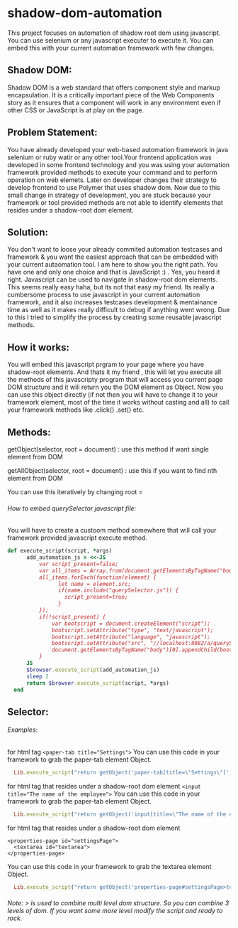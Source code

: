 # shadow-dom-automation
This project focuses on automation of shadow root dom using javascript. You can use selenium or any javascript executer to execute it. You can embed this with your current automation framework with few changes.

## Shadow DOM:
Shadow DOM is a web standard that offers component style and markup encapsulation. It is a critically important piece of the Web Components story as it ensures that a component will work in any environment even if other CSS or JavaScript is at play on the page.

## Problem Statement:
You have already developed your web-based automation framework in java selenium or ruby watir or any other tool.Your frontend application  was developed in some frontend technology and you was using your automation framework provided methods to execute your command and to perform operation on web elemets. Later on developer changes their strategy to develop frontend to use Polymer that uses shadow dom. 
Now due to this small change in strategy of development, you are stuck because your framework or tool provided methods are not able to identify elements that resides under a shadow-root dom element. 

## Solution:
You don't want to loose your already commited automation testcases and framework & you want the easiest approach that can be embedded with your current autaomation tool. I am here to show you the right path. You have one and only one choice and that is JavaScript :) . Yes, you heard it right. Javascript can be used to navigate in shadow-root dom elements.
This seems really easy haha, but its not that easy my friend. Its really a cumbersome process to use javascript in your current automation framework, and it also increases testcases development & mentainance time as well as it makes really difficult to debug if anything went wrong. 
Due to this I tried to simplify the process by creating some reusable javascript methods.

## How it works:
You will embed this javascript prgram to your page where you have shadow-root elements. And thats it my friend , this will let you execute all the methods of this javascripty program that will access you current page DOM structure and it will return you the DOM element as Object. Now you can use this object directly (if not then you will have to change it to your framework element, most of the time it works without casting and all) to call your framework methods like .click() .set() etc.

## Methods:
  getObject(selector, root = document) : use this method if want single element from DOM

  getAllObject(selector, root = document) : use this if you want to find nth element from DOM

You can use this iteratively by changing root = <your current dom>
  
###### How to embed querySelector javascript file:
  You will have to create a custoom method somewhere that will call your framework provided javascript execute method.
  
  ```ruby
  def execute_script(script, *args)
		add_automation_js = <<-JS
			var script_present=false;
			var all_items = Array.from(document.getElementsByTagName("body")[0].getElementsByTagName("script"));
			all_items.forEach(function(element) {
				  let name = element.src;
				  if(name.include("querySelector.js")) {
					script_present=true;
				  }
			});
			if(!script_present) {
				var bootscript = document.createElement("script");
				bootscript.setAttribute("type", "text/javascript");
				bootscript.setAttribute("language", "javascript");
				bootscript.setAttribute("src", "//localhost:8082/a/querySelector.js");
				document.getElementsByTagName("body")[0].appendChild(bootscript);
			}
		JS
		$browser.execute_script(add_automation_js)
		sleep 2
		return $browser.execute_script(script, *args)
	end
  ```
## Selector:
  ###### Examples: 
  for html tag ``` <paper-tab title="Settings"> ```
  You can use this code in your framework to grab the paper-tab element Object.
  ```ruby
    Lib.execute_script("return getObject('paper-tab[title=\"Settings\"]');")
  ```
  for html tag that resides under a shadow-root dom element ``` <input title="The name of the employee"> ```
  You can use this code in your framework to grab the paper-tab element Object.
  ```ruby
    Lib.execute_script("return getObject('input[title=\"The name of the employee\"]');")
  ```
  for html tag that resides under a shadow-root dom element 
  ``` 
  <properties-page id="settingsPage"> 
    <textarea id="textarea">
  </properties-page>
  ```
  You can use this code in your framework to grab the textarea element Object.
  ```ruby
    Lib.execute_script("return getObject('properties-page#settingsPage>textarea#textarea');")
  ```
  
  ###### Note: > is used to combine multi level dom structure. So you can combine 3 levels of dom. If you want some more level modify the script and ready to rock.
  
